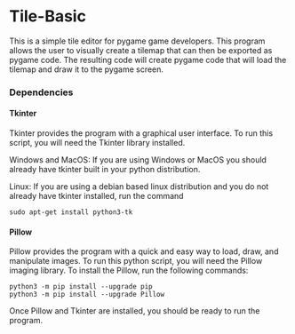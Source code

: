 # Tile-Basic
This is a simple tile editor for pygame game developers. This program allows the user to visually create a tilemap that can then be exported as pygame code. The resulting code will create pygame code that will load the tilemap and draw it to the pygame screen.

### Dependencies
#### Tkinter
Tkinter provides the program with a graphical user interface. To run this script, you will need the Tkinter library installed. 

Windows and MacOS:
  If you are using Windows or MacOS you should already have tkinter built in your python distribution.

Linux:
  If you are using a debian based linux distribution and you do not already have tkinter installed, run the command
  ```
  sudo apt-get install python3-tk
  ```
#### Pillow
Pillow provides the program with a quick and easy way to load, draw, and manipulate images. To run this python script, you will need the Pillow imaging library. To install the Pillow, run the following commands:

```
python3 -m pip install --upgrade pip
python3 -m pip install --upgrade Pillow
```
Once Pillow and Tkinter are installed, you should be ready to run the program.
